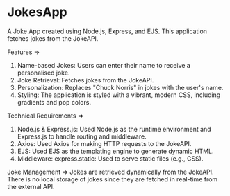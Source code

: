 # JokesApp
A Joke App created using Node.js, Express, and EJS. This application fetches jokes from the JokeAPI.

Features =>
1. Name-based Jokes: Users can enter their name to receive a personalised joke.
2. Joke Retrieval: Fetches jokes from the JokeAPI.
3. Personalization: Replaces "Chuck Norris" in jokes with the user's name.
4. Styling: The application is styled with a vibrant, modern CSS, including gradients and pop colors.

Technical Requirements => 
1. Node.js & Express.js: Used Node.js as the runtime environment and Express.js to handle routing and middleware.
2. Axios: Used Axios for making HTTP requests to the JokeAPI.
3. EJS: Used EJS as the templating engine to generate dynamic HTML.
4. Middleware: express.static: Used to serve static files (e.g., CSS).

Joke Management =>
Jokes are retrieved dynamically from the JokeAPI. There is no local storage of jokes since they are fetched in real-time from the external API.
